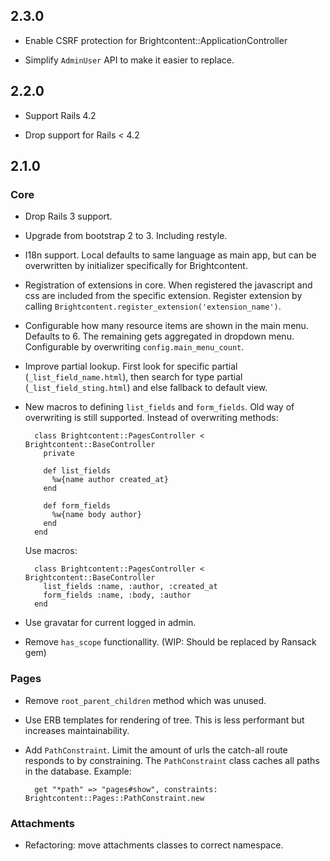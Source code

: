 ## 2.3.0

* Enable CSRF protection for Brightcontent::ApplicationController

* Simplify `AdminUser` API to make it easier to replace.

## 2.2.0

* Support Rails 4.2

* Drop support for Rails < 4.2

## 2.1.0

### Core

* Drop Rails 3 support.

* Upgrade from bootstrap 2 to 3. Including restyle.

* I18n support. Local defaults to same language as main app, but can be overwritten by initializer specifically for Brightcontent.

* Registration of extensions in core. When registered the javascript and css are included from the specific extension. Register extension by calling `Brightcontent.register_extension('extension_name')`.

* Configurable how many resource items are shown in the main menu. Defaults to 6. The remaining gets aggregated in dropdown menu. Configurable by overwriting `config.main_menu_count`.

* Improve partial lookup. First look for specific partial (`_list_field_name.html`), then search for type partial (`_list_field_sting.html`) and else fallback to default view.

* New macros to defining `list_fields` and `form_fields`. Old way of overwriting is still supported. Instead of overwriting methods:

        class Brightcontent::PagesController < Brightcontent::BaseController
          private

          def list_fields
            %w{name author created_at}
          end

          def form_fields
            %w{name body author}
          end
        end

    Use macros:

        class Brightcontent::PagesController < Brightcontent::BaseController
          list_fields :name, :author, :created_at
          form_fields :name, :body, :author
        end

* Use gravatar for current logged in admin.

* Remove `has_scope` functionallity. (WIP: Should be replaced by Ransack gem)


### Pages

* Remove `root_parent_children` method which was unused.

* Use ERB templates for rendering of tree. This is less performant but increases maintainability.

* Add `PathConstraint`. Limit the amount of urls the catch-all route responds to by constraining. The `PathConstraint` class caches all paths in the database. Example:

        get "*path" => "pages#show", constraints: Brightcontent::Pages::PathConstraint.new

### Attachments

* Refactoring: move attachments classes to correct namespace.
